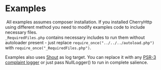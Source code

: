 # Examples
 All examples assumes composer installation. If you installed CherryHttp using different method you need to modify examples code to include necessary files.  
`_RequiredFiles.php` contains necessary includes to run them without autoloader present - just replace `require_once("../../../autoload.php")` with `require_once("_RequiredFiles.php")`.  

Examples also uses [Shout](https://github.com/kiler129/Shout) as log target. You can replace it with any [PSR-3 complaint logger](https://packagist.org/search/?tags=psr-3) or just pass NullLogger() to run in complete salience.
